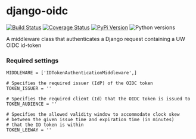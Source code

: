# django-oidc

[![Build Status](https://api.travis-ci.org/uw-it-aca/uw-oidc.svg?branch=master)](https://travis-ci.org/uw-it-aca/uw-oidc)
[![Coverage Status](https://coveralls.io/repos/github/uw-it-aca/uw-oidc/badge.svg?branch=master)](https://coveralls.io/github/uw-it-aca/uw-oidc?branch=master)
[![PyPi Version](https://img.shields.io/pypi/v/uw-oidc.svg)](https://pypi.python.org/pypi/uw-oidc)
![Python versions](https://img.shields.io/pypi/pyversions/uw-oidc.svg)


A middleware class that authenticates a Django request containing a UW OIDC id-token

### Required settings

```
MIDDLEWARE = ['IDTokenAuthenticationMiddleware',]

# Specifies the required issuer (IdP) of the OIDC token
TOKEN_ISSUER = ''

# Specifies the required client (Id) that the OIDC token is issued to
TOKEN_AUDIENCE = ''

# Specifies the allowed validity window to accommodate clock skew
# between the given issue time and expiration time (in minutes)
# that the ID token is within
TOKEN_LEEWAY = ''
```
